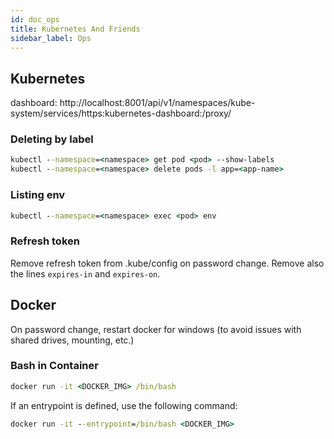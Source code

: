 ```yaml
---
id: doc_ops
title: Kubernetes And Friends
sidebar_label: Ops
---
```


## Kubernetes

dashboard: http://localhost:8001/api/v1/namespaces/kube-system/services/https:kubernetes-dashboard:/proxy/

### Deleting by label

```cmd
kubectl --namespace=<namespace> get pod <pod> --show-labels
kubectl --namespace=<namespace> delete pods -l app=<app-name>
```

### Listing env

```cmd
kubectl --namespace=<namespace> exec <pod> env
```

### Refresh token

Remove refresh token from .kube/config on password change. Remove also the lines `expires-in` and `expires-on`.

## Docker

On password change, restart docker for windows (to avoid issues with shared drives, mounting, etc.)

### Bash in Container
```cmd
docker run -it <DOCKER_IMG> /bin/bash
```
If an entrypoint is defined, use the following command:
```cmd
docker run -it --entrypoint=/bin/bash <DOCKER_IMG>
```
